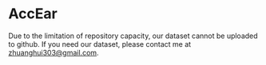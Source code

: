# AccEar

Due to the limitation of repository capacity, our dataset cannot be uploaded to github. If you need our dataset, please contact me at zhuanghui303@gmail.com.

